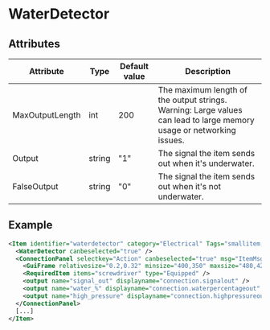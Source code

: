 # WaterDetector


## Attributes

| Attribute|Type|Default value|Description |
| ---|---|---|--- |
| MaxOutputLength|int|200|The maximum length of the output strings. Warning: Large values can lead to large memory usage or networking issues. |
| Output|string|"1"|The signal the item sends out when it's underwater. |
| FalseOutput|string|"0"|The signal the item sends out when it's not underwater. |



## Example
```xml
<Item identifier="waterdetector" category="Electrical" Tags="smallitem,sensor" maxstacksize="8" cargocontaineridentifier="metalcrate" scale="0.5" impactsoundtag="impact_metal_light" isshootable="true">
  <WaterDetector canbeselected="true" />
  <ConnectionPanel selectkey="Action" canbeselected="true" msg="ItemMsgRewireScrewdriver" hudpriority="10">
    <GuiFrame relativesize="0.2,0.32" minsize="400,350" maxsize="480,420" anchor="Center" style="ConnectionPanel" />
    <RequiredItem items="screwdriver" type="Equipped" />
    <output name="signal_out" displayname="connection.signalout" />
    <output name="water_%" displayname="connection.waterpercentageout" />
    <output name="high_pressure" displayname="connection.highpressureout" />
  </ConnectionPanel>
  [...]
</Item>
```

